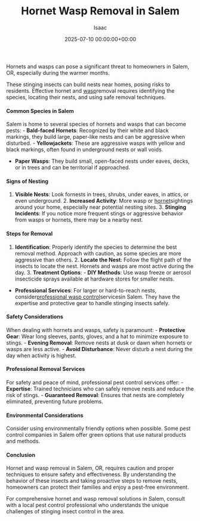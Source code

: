 ﻿---
title: Hornet Wasp Removal in Salem
description: Hornets and wasps can pose a significant threat to homeowners in Salem, OR, especially during the warmer months. These stinging insects can build nests near...
slug: /hornet-wasp-removal-in-salem/
date: 2025-07-10 00:00:00+00:00
lastmod: 2025-07-10 00:00:00+03:00
author: Isaac
categories:
- Guide
- Salem
- Wasps
tags:
- guide
- hornet
- wasp
layout: post
---

Hornets and wasps can pose a significant threat to homeowners in Salem, OR, especially during the warmer months.

These stinging insects can build nests near homes, posing risks to residents. Effective hornet and [wasp](https://pestpolicy.com/baby-wasp/)removal requires identifying the species, locating their nests, and using safe removal techniques.

####  Common Species in Salem

Salem is home to several species of hornets and wasps that can become pests: - **Bald-faced Hornets**: Recognized by their white and black markings, they build large, paper-like nests and can be aggressive when disturbed. - **Yellowjackets**: These are aggressive wasps with yellow and black markings, often found in underground nests or wall voids.

- **Paper Wasps**: They build small, open-faced nests under eaves, decks, or in trees and can be territorial if approached.

####  Signs of Nesting

1. **Visible Nests**: Look fornests in trees, shrubs, under eaves, in attics, or even underground. 2. **Increased Activity**: More wasp or [hornet](https://pestpolicy.com/hornet-bees-and-wasp-removal-tacoma/)sightings around your home, especially near potential nesting sites. 3. **Stinging Incidents**: If you notice more frequent stings or aggressive behavior from wasps or hornets, there may be a nearby nest.

####  Steps for Removal

1. **Identification**: Properly identify the species to determine the best removal method. Approach with caution, as some species are more aggressive than others. 2. **Locate the Nest**: Follow the flight path of the insects to locate the nest. Hornets and wasps are most active during the day. 3. **Treatment Options**: - **DIY Methods**: Use wasp freeze or aerosol insecticide sprays available at hardware stores for smaller nests.

- **Professional Services**: For larger or hard-to-reach nests, consider[professional wasp control](https://pestpolicy.com/best-wasp-fogger/)servicesin Salem. They have the expertise and protective gear to handle stinging insects safely.

####  Safety Considerations

When dealing with hornets and wasps, safety is paramount: - **Protective Gear**: Wear long sleeves, pants, gloves, and a hat to minimize exposure to stings. - **Evening Removal**: Remove nests at dusk or dawn when hornets or wasps are less active. - **Avoid Disturbance**: Never disturb a nest during the day when activity is highest.

####  Professional Removal Services

For safety and peace of mind, professional pest control services offer: - **Expertise**: Trained technicians who can safely remove nests and reduce the risk of stings. - **Guaranteed Removal**: Ensures that nests are completely eliminated, preventing future problems.

####  Environmental Considerations

Consider using environmentally friendly options when possible. Some pest control companies in Salem offer green options that use natural products and methods.

####  Conclusion

Hornet and wasp removal in Salem, OR, requires caution and proper techniques to ensure safety and effectiveness. By understanding the behavior of these insects and taking proactive steps to remove nests, homeowners can protect their families and enjoy a pest-free environment.

For comprehensive hornet and wasp removal solutions in Salem, consult with a local pest control professional who understands the unique challenges of stinging insect control in the area.

